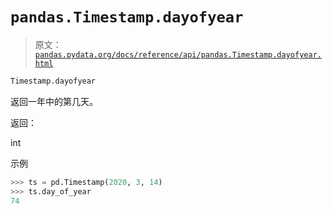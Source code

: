 # `pandas.Timestamp.dayofyear`

> 原文：[`pandas.pydata.org/docs/reference/api/pandas.Timestamp.dayofyear.html`](https://pandas.pydata.org/docs/reference/api/pandas.Timestamp.dayofyear.html)

```py
Timestamp.dayofyear
```

返回一年中的第几天。

返回：

int

示例

```py
>>> ts = pd.Timestamp(2020, 3, 14)
>>> ts.day_of_year
74 
```
